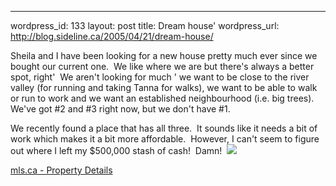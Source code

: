 --- 
wordpress_id: 133
layout: post
title: Dream house'
wordpress_url: http://blog.sideline.ca/2005/04/21/dream-house/

<p>Sheila and I have been looking for a new house pretty much ever since we bought our current one.  We like where we are but there's always a better spot, right'  We aren't looking for much ' we want to be close to the river valley (for running and taking Tanna for walks), we want to be able to walk or run to work and we want an established neighbourhood (i.e. big trees).  We've got #2 and #3 right now, but we don't have #1.</p>
<p>We recently found a place that has all three.  It sounds like it needs a bit of work which makes it a bit more affordable.  However, I can't seem to figure out where I left my $500,000 stash of cash!  Damn!  <img src="http://my.aream.ca/blogs/images/smile3.gif" /></p>
<p><a href="http://www.mls.ca/PropertyDetails.aspx'vd=&amp;amp;SearchURL=%3fMode%3d0%26Page%3d1%26vs%3d1%26rlt%3d%26cp%3d%26pt%3d20%26mp%3d0-0-0%26mrt%3d-1-0-0%26Beds%3d0-0%26Baths%3d0-0%26f%3d%26ft%3dall%26o%3dD%26of%3d1%26ps%3d50%26ptgid%3d1%26aid%3d6646%26MapURL%3d%253fAreaID%253d6398&amp;amp;Mode=0&amp;amp;PropertyID=3461939">mls.ca - Property Details</a></p>
<p><em></em></p>
